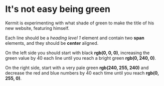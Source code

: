 # It's not easy being green
Kermit is experimenting with what shade of green to make the title of his new website, featuring himself.

Each line should be a *heading level 1* element and contain two **span** elements, and they should be **center** aligned.

On the left side you should start with black **rgb(0, 0, 0)**, increasing the green value by 40 each line until you reach a bright green **rgb(0, 240, 0)**.

On the right side, start with a very pale green **rgb(240, 255, 240)** and decrease the red and blue numbers by 40 each time until you reach **rgb(0, 255, 0)**.
